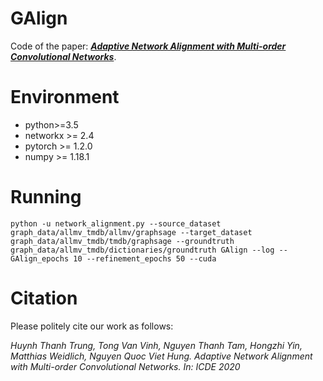 # GAlign
Code of the paper: ***[Adaptive Network Alignment with Multi-order Convolutional Networks](https://conferences.computer.org/icde/2020/pdfs/ICDE2020-5acyuqhpJ6L9P042wmjY1p/290300a085/290300a085.pdf)***.

# Environment

* python>=3.5 
* networkx >= 2.4
* pytorch >= 1.2.0 
* numpy >= 1.18.1 

# Running

```
python -u network_alignment.py --source_dataset graph_data/allmv_tmdb/allmv/graphsage --target_dataset graph_data/allmv_tmdb/tmdb/graphsage --groundtruth graph_data/allmv_tmdb/dictionaries/groundtruth GAlign --log --GAlign_epochs 10 --refinement_epochs 50 --cuda
```

# Citation

Please politely cite our work as follows:

*Huynh Thanh Trung, Tong Van Vinh, Nguyen Thanh Tam, Hongzhi Yin, Matthias Weidlich, Nguyen Quoc Viet Hung. Adaptive Network Alignment with Multi-order Convolutional Networks. In: ICDE 2020*
